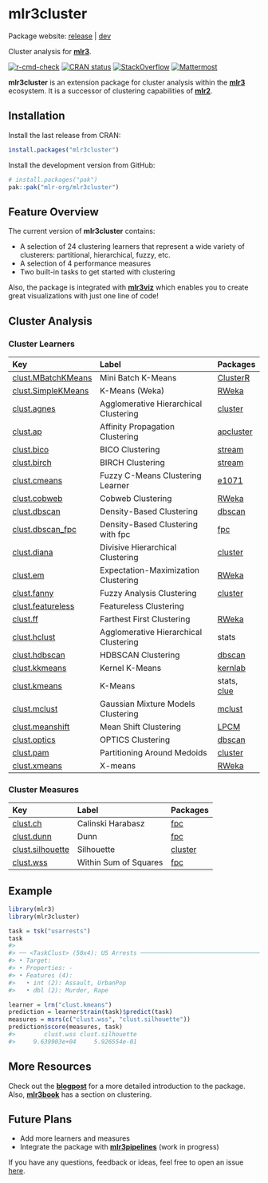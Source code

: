 
<!-- README.md is generated from README.Rmd. Please edit that file -->

# mlr3cluster

Package website: [release](https://mlr3cluster.mlr-org.com/) \|
[dev](https://mlr3cluster.mlr-org.com/dev/)

Cluster analysis for **[mlr3](https://github.com/mlr-org/mlr3/)**.

<!-- badges: start -->

[![r-cmd-check](https://github.com/mlr-org/mlr3cluster/actions/workflows/r-cmd-check.yml/badge.svg)](https://github.com/mlr-org/mlr3cluster/actions/workflows/r-cmd-check.yml)
[![CRAN
status](https://www.r-pkg.org/badges/version/mlr3cluster)](https://CRAN.R-project.org/package=mlr3cluster)
[![StackOverflow](https://img.shields.io/badge/stackoverflow-mlr3-orange.svg)](https://stackoverflow.com/questions/tagged/mlr3)
[![Mattermost](https://img.shields.io/badge/chat-mattermost-orange.svg)](https://lmmisld-lmu-stats-slds.srv.mwn.de/mlr_invite/)
<!-- badges: end -->

**mlr3cluster** is an extension package for cluster analysis within the
**[mlr3](https://github.com/mlr-org/mlr3)** ecosystem. It is a successor
of clustering capabilities of
**[mlr2](https://github.com/mlr-org/mlr)**.

## Installation

Install the last release from CRAN:

``` r
install.packages("mlr3cluster")
```

Install the development version from GitHub:

``` r
# install.packages("pak")
pak::pak("mlr-org/mlr3cluster")
```

## Feature Overview

The current version of **mlr3cluster** contains:

- A selection of 24 clustering learners that represent a wide variety of
  clusterers: partitional, hierarchical, fuzzy, etc.
- A selection of 4 performance measures
- Two built-in tasks to get started with clustering

Also, the package is integrated with
**[mlr3viz](https://github.com/mlr-org/mlr3viz)** which enables you to
create great visualizations with just one line of code!

## Cluster Analysis

### Cluster Learners

| Key | Label | Packages |
|:---|:---|:---|
| [clust.MBatchKMeans](https://mlr3cluster.mlr-org.com/reference/mlr_learners_clust.MBatchKMeans) | Mini Batch K-Means | [ClusterR](https://cran.r-project.org/package=ClusterR) |
| [clust.SimpleKMeans](https://mlr3cluster.mlr-org.com/reference/mlr_learners_clust.SimpleKMeans) | K-Means (Weka) | [RWeka](https://cran.r-project.org/package=RWeka) |
| [clust.agnes](https://mlr3cluster.mlr-org.com/reference/mlr_learners_clust.agnes) | Agglomerative Hierarchical Clustering | [cluster](https://cran.r-project.org/package=cluster) |
| [clust.ap](https://mlr3cluster.mlr-org.com/reference/mlr_learners_clust.ap) | Affinity Propagation Clustering | [apcluster](https://cran.r-project.org/package=apcluster) |
| [clust.bico](https://mlr3cluster.mlr-org.com/reference/mlr_learners_clust.bico) | BICO Clustering | [stream](https://cran.r-project.org/package=stream) |
| [clust.birch](https://mlr3cluster.mlr-org.com/reference/mlr_learners_clust.birch) | BIRCH Clustering | [stream](https://cran.r-project.org/package=stream) |
| [clust.cmeans](https://mlr3cluster.mlr-org.com/reference/mlr_learners_clust.cmeans) | Fuzzy C-Means Clustering Learner | [e1071](https://cran.r-project.org/package=e1071) |
| [clust.cobweb](https://mlr3cluster.mlr-org.com/reference/mlr_learners_clust.cobweb) | Cobweb Clustering | [RWeka](https://cran.r-project.org/package=RWeka) |
| [clust.dbscan](https://mlr3cluster.mlr-org.com/reference/mlr_learners_clust.dbscan) | Density-Based Clustering | [dbscan](https://cran.r-project.org/package=dbscan) |
| [clust.dbscan_fpc](https://mlr3cluster.mlr-org.com/reference/mlr_learners_clust.dbscan_fpc) | Density-Based Clustering with fpc | [fpc](https://cran.r-project.org/package=fpc) |
| [clust.diana](https://mlr3cluster.mlr-org.com/reference/mlr_learners_clust.diana) | Divisive Hierarchical Clustering | [cluster](https://cran.r-project.org/package=cluster) |
| [clust.em](https://mlr3cluster.mlr-org.com/reference/mlr_learners_clust.em) | Expectation-Maximization Clustering | [RWeka](https://cran.r-project.org/package=RWeka) |
| [clust.fanny](https://mlr3cluster.mlr-org.com/reference/mlr_learners_clust.fanny) | Fuzzy Analysis Clustering | [cluster](https://cran.r-project.org/package=cluster) |
| [clust.featureless](https://mlr3cluster.mlr-org.com/reference/mlr_learners_clust.featureless) | Featureless Clustering |  |
| [clust.ff](https://mlr3cluster.mlr-org.com/reference/mlr_learners_clust.ff) | Farthest First Clustering | [RWeka](https://cran.r-project.org/package=RWeka) |
| [clust.hclust](https://mlr3cluster.mlr-org.com/reference/mlr_learners_clust.hclust) | Agglomerative Hierarchical Clustering | stats |
| [clust.hdbscan](https://mlr3cluster.mlr-org.com/reference/mlr_learners_clust.hdbscan) | HDBSCAN Clustering | [dbscan](https://cran.r-project.org/package=dbscan) |
| [clust.kkmeans](https://mlr3cluster.mlr-org.com/reference/mlr_learners_clust.kkmeans) | Kernel K-Means | [kernlab](https://cran.r-project.org/package=kernlab) |
| [clust.kmeans](https://mlr3cluster.mlr-org.com/reference/mlr_learners_clust.kmeans) | K-Means | stats, [clue](https://cran.r-project.org/package=clue) |
| [clust.mclust](https://mlr3cluster.mlr-org.com/reference/mlr_learners_clust.mclust) | Gaussian Mixture Models Clustering | [mclust](https://cran.r-project.org/package=mclust) |
| [clust.meanshift](https://mlr3cluster.mlr-org.com/reference/mlr_learners_clust.meanshift) | Mean Shift Clustering | [LPCM](https://cran.r-project.org/package=LPCM) |
| [clust.optics](https://mlr3cluster.mlr-org.com/reference/mlr_learners_clust.optics) | OPTICS Clustering | [dbscan](https://cran.r-project.org/package=dbscan) |
| [clust.pam](https://mlr3cluster.mlr-org.com/reference/mlr_learners_clust.pam) | Partitioning Around Medoids | [cluster](https://cran.r-project.org/package=cluster) |
| [clust.xmeans](https://mlr3cluster.mlr-org.com/reference/mlr_learners_clust.xmeans) | X-means | [RWeka](https://cran.r-project.org/package=RWeka) |

### Cluster Measures

| Key | Label | Packages |
|:---|:---|:---|
| [clust.ch](https://mlr3cluster.mlr-org.com/reference/mlr_measures_clust.ch) | Calinski Harabasz | [fpc](https://cran.r-project.org/package=fpc) |
| [clust.dunn](https://mlr3cluster.mlr-org.com/reference/mlr_measures_clust.dunn) | Dunn | [fpc](https://cran.r-project.org/package=fpc) |
| [clust.silhouette](https://mlr3cluster.mlr-org.com/reference/mlr_measures_clust.silhouette) | Silhouette | [cluster](https://cran.r-project.org/package=cluster) |
| [clust.wss](https://mlr3cluster.mlr-org.com/reference/mlr_measures_clust.wss) | Within Sum of Squares | [fpc](https://cran.r-project.org/package=fpc) |

## Example

``` r
library(mlr3)
library(mlr3cluster)

task = tsk("usarrests")
task
#> 
#> ── <TaskClust> (50x4): US Arrests ──────────────────────────────────────────────
#> • Target:
#> • Properties: -
#> • Features (4):
#>   • int (2): Assault, UrbanPop
#>   • dbl (2): Murder, Rape

learner = lrn("clust.kmeans")
prediction = learner$train(task)$predict(task)
measures = msrs(c("clust.wss", "clust.silhouette"))
prediction$score(measures, task)
#>        clust.wss clust.silhouette 
#>     9.639903e+04     5.926554e-01
```

## More Resources

Check out the
**[blogpost](https://www.r-bloggers.com/2020/10/introducing-mlr3cluster-cluster-analysis-package/)**
for a more detailed introduction to the package. Also,
**[mlr3book](https://mlr3book.mlr-org.com/chapters/chapter13/beyond_regression_and_classification.html#sec-cluster)**
has a section on clustering.

## Future Plans

- Add more learners and measures
- Integrate the package with
  **[mlr3pipelines](https://github.com/mlr-org/mlr3pipelines)** (work in
  progress)

If you have any questions, feedback or ideas, feel free to open an issue
[here](https://github.com/mlr-org/mlr3cluster/issues).
